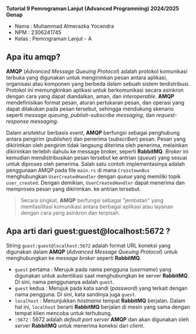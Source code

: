 **Tutorial 9 Pemrograman Lanjut (Advanced Programming) 2024/2025 Genap**
* Nama    : Muhammad Almerazka Yocendra
* NPM     : 2306241745
* Kelas   : Pemrograman Lanjut - A

## Apa itu amqp?
**AMQP** (_Advanced Message Queuing Protocol_) adalah protokol komunikasi terbuka yang digunakan untuk mengirimkan pesan antara aplikasi, organisasi atau komponen yang berbeda dalam sebuah sistem terdistribusi. Protokol ini memungkinkan aplikasi untuk berkomunikasi secara asinkron dengan cara yang dapat diandalkan, aman, dan _interoperable_. **AMQP** mendefinisikan format pesan, aturan pertukaran pesan, dan operasi yang dapat dilakukan pada pesan tersebut, sehingga mendukung skenario seperti _message queuing_, _publish-subscribe messaging_, dan _request-response messaging_.

Dalam arsitektur berbasis _event_, **AMQP** berfungsi sebagai penghubung antara pengirim (_publisher_) dan penerima (_subscriber_) pesan. Pesan yang dikirimkan oleh pengirim tidak langsung diterima oleh penerima, melainkan dikirimkan terlebih dahulu ke message broker, seperti **RabbitMQ**. _Broker_ ini kemudian mendistribusikan pesan tersebut ke antrian (_queue_) yang sesuai untuk diproses oleh penerima. Salah satu contoh implementasinya adalah penggunaan AMQP pada file `main.rs` di mana `CrosstownBus` menghubungkan `UserCreatedHandler` dengan _queue_ yang memiliki topik `user_created`. Dengan demikian, `UserCreatedHandler` dapat menerima dan memproses pesan yang dikirimkan. ke antrian tersebut.

> Secara singkat, **AMQP** berfungsi sebagai "jembatan" yang memfasilitasi komunikasi antara berbagai aplikasi atau layanan dengan cara yang asinkron dan terpisah.

## Apa arti dari guest:guest@localhost:5672 ?
String `guest:guest@localhost:5672` adalah format URL koneksi yang digunakan dalam **AMQP** (_Advanced Message Queuing Protocol_) untuk menghubungkan ke _message broker_ seperti **RabbitMQ**.
- `guest` pertama : Merujuk pada nama pengguna (_username_) yang digunakan untuk autentikasi saat menghubungkan ke server **RabbitMQ**. Di sini, nama penggunanya adalah `guest`.
- `guest` kedua : Merujuk pada kata sandi (_password_) yang terkait dengan nama pengguna. Di sini, kata sandinya juga `guest`.
- `localhost` : Menunjukkan _hostname_ tempat **RabbitMQ** berjalan. Dalam hal ini, `localhost` berarti **RabbitMQ** berjalan di mesin yang sama dengan tempat klien mencoba untuk terhubung.
- `:5672` : 5672 adalah _default port server_ **AMQP** dan akan digunakan oleh _server_ **RabbitMQ** untuk menerima koneksi dari _client_.


